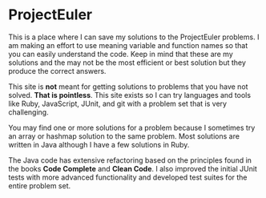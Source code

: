 # ProjectEuler
This is a place where I can save my solutions to the ProjectEuler problems.
I am making an effort to use meaning variable and function names 
so that you can easily understand the code. Keep in mind that these are
my solutions and the may not be the most efficient or best solution
but they produce the correct answers.

This site is __not__ meant for getting solutions to problems that you
have not solved.  __That is pointless__.  This site exists so I can 
try languages and tools like Ruby, JavaScript, JUnit, and git with
a problem set that is very challenging. 

You may find one or more solutions for a problem because I sometimes
try an array or hashmap solution to the same problem.  Most solutions
are written in Java although I have a few solutions in Ruby.

The Java code has extensive refactoring based on the principles 
found in the books __Code Complete__ and __Clean Code__.  I also
improved the initial JUnit tests with more advanced functionality and
developed test suites for the entire problem set.
#
